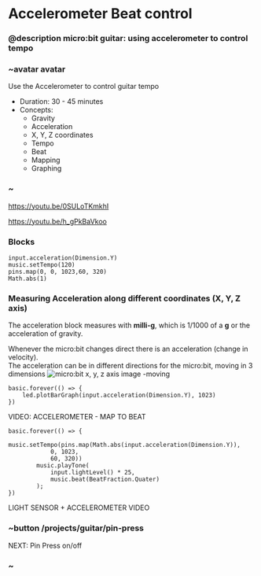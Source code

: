 # Accelerometer Beat control

### @description micro:bit guitar: using accelerometer to control tempo

### ~avatar avatar

Use the Accelerometer to control guitar tempo
* Duration: 30 - 45 minutes
* Concepts:
     * Gravity
     * Acceleration
     * X, Y, Z coordinates
     * Tempo
     * Beat
     * Mapping
     * Graphing

### ~

https://youtu.be/0SULoTKmkhI

https://youtu.be/h_gPkBaVkoo

### Blocks

```cards
input.acceleration(Dimension.Y)
music.setTempo(120)
pins.map(0, 0, 1023,60, 320)
Math.abs(1)            
```

### Measuring Acceleration along different coordinates (X, Y, Z axis)

The acceleration block measures with **milli-g**, which is 1/1000 of a **g** or the 
acceleration of gravity.  

Whenever the micro:bit changes direct there is an acceleration (change in velocity).  
The acceleration can be in different directions for the micro:bit, moving in 3 dimensions
![micro:bit x, y, z axis image](/static/mb/projects/guitar/accelleration_axis.png)
-moving 

```blocks
basic.forever(() => {
    led.plotBarGraph(input.acceleration(Dimension.Y), 1023)
})

```
VIDEO: ACCELEROMETER - MAP TO BEAT
```blocks
basic.forever(() => {
        music.setTempo(pins.map(Math.abs(input.acceleration(Dimension.Y)),
            0, 1023,
            60, 320))
        music.playTone(
            input.lightLevel() * 25,
            music.beat(BeatFraction.Quater)
        );
})
```

LIGHT SENSOR + ACCELEROMETER VIDEO

### ~button /projects/guitar/pin-press
NEXT: Pin Press on/off
### ~
